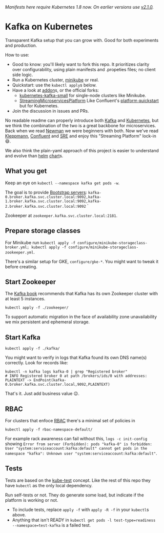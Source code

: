 _Manifests here require Kubernetes 1.8 now.
On earlier versions use [v2.1.0](https://github.com/Yolean/kubernetes-kafka/tree/v2.1.0)._

# Kafka on Kubernetes

Transparent Kafka setup that you can grow with.
Good for both experiments and production.

How to use:
 * Good to know: you'll likely want to fork this repo. It prioritizes clarity over configurability, using plain manifests and .propeties files; no client side logic.
 * Run a Kubernetes cluster, [minikube](https://github.com/kubernetes/minikube) or real.
 * Quickstart: use the `kubectl apply`s below.
 * Have a look at [addon](https://github.com/Yolean/kubernetes-kafka/labels/addon)s, or the official forks:
   - [kubernetes-kafka-small](https://github.com/Reposoft/kubernetes-kafka-small) for single-node clusters like Minikube.
   - [StreamingMicroservicesPlatform](https://github.com/StreamingMicroservicesPlatform/kubernetes-kafka) Like Confluent's [platform quickstart](https://docs.confluent.io/current/connect/quickstart.html) but for Kubernetes.
 * Join the discussion in issues and PRs.

No readable readme can properly introduce both [Kafka](http://kafka.apache.org/) and [Kubernetes](https://kubernetes.io/),
but we think the combination of the two is a great backbone for microservices.
Back when we read [Newman](http://samnewman.io/books/building_microservices/) we were beginners with both.
Now we've read [Kleppmann](http://dataintensive.net/), [Confluent](https://www.confluent.io/blog/) and [SRE](https://landing.google.com/sre/book.html) and enjoy this "Streaming Platform" lock-in :smile:.

We also think the plain-yaml approach of this project is easier to understand and evolve than [helm](https://github.com/kubernetes/helm) [chart](https://github.com/kubernetes/charts/tree/master/incubator/kafka)s.

## What you get

Keep an eye on `kubectl --namespace kafka get pods -w`.

The goal is to provide [Bootstrap servers](http://kafka.apache.org/documentation/#producerconfigs): `kafka-0.broker.kafka.svc.cluster.local:9092,kafka-1.broker.kafka.svc.cluster.local:9092,kafka-2.broker.kafka.svc.cluster.local:9092`
`

Zookeeper at `zookeeper.kafka.svc.cluster.local:2181`.

## Prepare storage classes

For Minikube run `kubectl apply -f configure/minikube-storageclass-broker.yml; kubectl apply -f configure/minikube-storageclass-zookeeper.yml`.

There's a similar setup for GKE, `configure/gke-*`. You might want to tweak it before creating.

## Start Zookeeper

The [Kafka book](https://www.confluent.io/resources/kafka-definitive-guide-preview-edition/) recommends that Kafka has its own Zookeeper cluster with at least 5 instances.

```
kubectl apply -f ./zookeeper/
```

To support automatic migration in the face of availability zone unavailability we mix persistent and ephemeral storage.

## Start Kafka

```
kubectl apply -f ./kafka/
```

You might want to verify in logs that Kafka found its own DNS name(s) correctly. Look for records like:
```
kubectl -n kafka logs kafka-0 | grep "Registered broker"
# INFO Registered broker 0 at path /brokers/ids/0 with addresses: PLAINTEXT -> EndPoint(kafka-0.broker.kafka.svc.cluster.local,9092,PLAINTEXT)
```

That's it. Just add business value :wink:.

## RBAC

For clusters that enfoce [RBAC](https://kubernetes.io/docs/admin/authorization/rbac/) there's a minimal set of policies in
```
kubectl apply -f rbac-namespace-default/
```

For example rack awareness can fail without this, `logs -c init-config` showing `Error from server (Forbidden): pods "kafka-0" is forbidden: User "system:serviceaccount:kafka:default" cannot get pods in the namespace "kafka": Unknown user "system:serviceaccount:kafka:default"`.

## Tests

Tests are based on the [kube-test](https://github.com/Yolean/kube-test) concept.
Like the rest of this repo they have `kubectl` as the only local dependency.

Run self-tests or not. They do generate some load, but indicate if the platform is working or not.
 * To include tests, replace `apply -f` with `apply -R -f` in your `kubectl`s above.
 * Anything that isn't READY in `kubectl get pods -l test-type=readiness --namespace=test-kafka` is a failed test.
